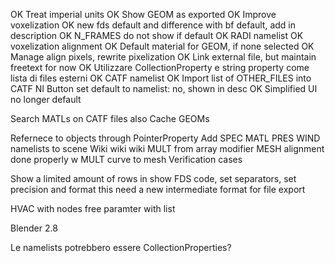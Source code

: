 OK Treat imperial units
OK Show GEOM as exported
OK Improve voxelization
OK new fds default and difference with bf default, add in description
OK N_FRAMES do not show if default
OK RADI namelist
OK voxelization alignment
OK Default material for GEOM, if none selected
OK Manage align pixels, rewrite pixelization
OK Link external file, but maintain freetext for now
OK Utilizzare CollectionProperty e string property come lista di files esterni
OK CATF namelist
OK Import list of OTHER_FILES into CATF
NI Button set default to namelist: no, shown in desc
OK Simplified UI no longer default

Search MATLs on CATF files also
Cache GEOMs

Refernece to objects through PointerProperty
Add SPEC MATL PRES WIND namelists to scene
Wiki wiki wiki
MULT from array modifier
MESH alignment done properly w MULT
curve to mesh
Verification cases

Show a limited amount of rows in show FDS code, set separators, set precision and format
this need a new intermediate format for file export

HVAC with nodes
free paramter with list

Blender 2.8

Le namelists potrebbero essere CollectionProperties?
